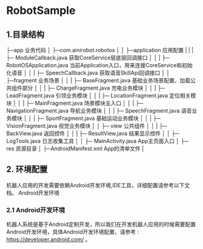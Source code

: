 # RobotSample
## 1.目录结构
├─app 业务代码
│  ├─com.ainirobot.robotos
│  │  ├─application 应用配置
|  |  |     ├─ ModuleCallback.java 获取CoreService层底层回调接口
│  │  |     ├─ RobotOSApplication.java 当前Application入口，用来连接CoreService和初始化语音
│  │  |     ├─ SpeechCallback.java 获取语音SkillApi回调接口
│  │  ├─fragment 业务场景
│  │  |     ├─ BaseFragment.java 基础业务场景配置，加载公共组件部分
│  │  |     ├─ ChargeFragment.java 充电业务模块
│  │  |     ├─ LeadFragment.java 引领业务模块
│  │  |     ├─ LocationFragment.java 定位相关模块
│  │  |     ├─ MainFragment.java 场景模块主入口
│  │  |     ├─ NavigationFragment.java 导航业务模块
│  │  |     ├─ SpeechFragment.java 语音业务模块
│  │  |     ├─ SportFragment.java 基础运动业务模块
│  │  |     ├─ VisionFragment.java 视觉业务模块
│  │  ├─ view 公共组件
│  │  |     ├─ BackView.java 返回控件
│  │  |     ├─ ResultView.java 结果显示控件
│  │  ├─ LogTools.java 日志收集工具
│  │  ├─ MainActivity.java App主页面入口
│  ├─ res 资源目录
│  ├─AndroidManifest.xml App的清单文件
|
## 2. 环境配置
机器人应用的开发需要依赖Android开发环境,IDE工具，详细配置请参考以下文档。
Android开发环境
### 2.1 Android开发环境
机器人系统是基于Android定制开发，所以我们在开发机器人应用的时候需要配置Android开发环境，具体Android开发环境配置，请参考 : https://developer.android.com/ 。
